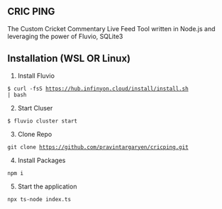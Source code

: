 ## CRIC PING

The Custom Cricket Commentary Live Feed Tool written in Node.js and leveraging the power of Fluvio, SQLite3

## Installation (WSL OR Linux) 

1. Install Fluvio

<code>$ curl -fsS https://hub.infinyon.cloud/install/install.sh | bash</code>

2. Start Cluser

<code>$ fluvio cluster start</code>

3. Clone Repo

<code>git clone https://github.com/pravintargaryen/cricping.git</code>

4. Install Packages

<code>npm i</code>

5. Start the application

<code>npx ts-node index.ts</code>





